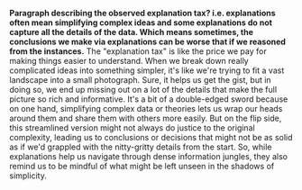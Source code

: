 **Paragraph describing the observed explanation tax? i.e. explanations often mean simplifying complex ideas and some explanations do not capture all the details of the data. Which means sometimes, the conclusions we make via explanations can be worse that if we reasoned from the instances.**
The "explanation tax" is like the price we pay for making things easier to understand. When we break down really complicated ideas into something simpler, it's like we're trying to fit a vast landscape into a small photograph. Sure, it helps us get the gist, but in doing so, we end up missing out on a lot of the details that make the full picture so rich and informative. It's a bit of a double-edged sword because on one hand, simplifying complex data or theories lets us wrap our heads around them and share them with others more easily. But on the flip side, this streamlined version might not always do justice to the original complexity, leading us to conclusions or decisions that might not be as solid as if we'd grappled with the nitty-gritty details from the start. So, while explanations help us navigate through dense information jungles, they also remind us to be mindful of what might be left unseen in the shadows of simplicity.
